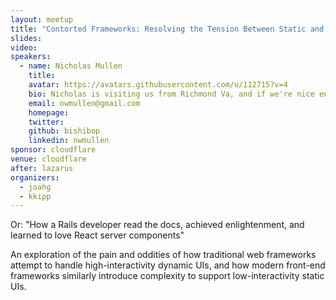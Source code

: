 ```yaml
---
layout: meetup
title: "Contorted Frameworks: Resolving the Tension Between Static and Dynamic UIs"
slides: 
video:
speakers:
  - name: Nicholas Mullen
    title:
    avatar: https://avatars.githubusercontent.com/u/112715?v=4
    bio: Nicholas is visiting us from Richmond Va, and if we're nice enough he might stay longer. He is a Software Engineer at GiveCampus where he does full-stack dev work with Ruby, Rails, Javascript, and React.
    email: nwmullen@gmail.com
    homepage:
    twitter:
    github: bishibop
    linkedin: nwmullen
sponsor: cloudflare
venue: cloudflare
after: lazarus
organizers:
  - joahg
  - kkipp
---
```


Or: "How a Rails developer read the docs, achieved enlightenment, and learned to love React server components"

An exploration of the pain and oddities of how traditional web frameworks attempt to handle high-interactivity dynamic UIs, and how modern front-end frameworks similarly introduce complexity to support low-interactivity static UIs.


